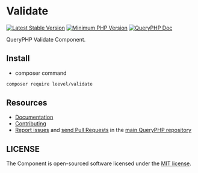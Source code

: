Validate
=================

[![Latest Stable Version](http://img.shields.io/packagist/v/leevel/validate.svg)](https://packagist.org/packages/leevel/validate)
<a href="https://php.net"><img src="https://img.shields.io/badge/php-%3E%3D%208.0.0-8892BF.svg" alt="Minimum PHP Version"></a>
[![QueryPHP Doc](https://img.shields.io/badge/docs-passing-green.svg?maxAge=2592000)](https://www.queryphp.com/docs/)

QueryPHP Validate Component.

## Install

- composer command

```bash
composer require leevel/validate
```

Resources
---------

  * [Documentation](https://www.queryphp.com/docs/validate/)
  * [Contributing](https://www.queryphp.com/docs/developer/)
  * [Report issues](https://github.com/hunzhiwange/framework/issues) and
    [send Pull Requests](https://github.com/hunzhiwange/framework/pulls)
    in the [main QueryPHP repository](https://github.com/hunzhiwange/framework)

## LICENSE

The Component is open-sourced software licensed under the [MIT license](LICENSE).